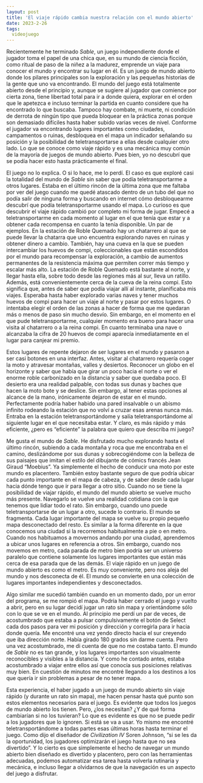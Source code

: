 ```yaml
---
layout: post
title: 'El viaje rápido cambia nuestra relación con el mundo abierto'
date: 2023-2-26
tags:
  videojuego
---
```

Recientemente he terminado *Sable*, un juego independiente donde el jugador toma el papel de una chica que, en su mundo de ciencia ficción, como ritual de paso de la niñez a la madurez, emprende un viaje para conocer el mundo y encontrar su lugar en él. Es un juego de mundo abierto donde los pilares principales son la exploración y las pequeñas historias de la gente que uno va encontrando. El mundo del juego está totalmente abierto desde el principio y, aunque se sugiere al jugador que comience por cierta zona, tiene libertad total para ir a donde quiera, explorar en el orden que le apetezca e incluso terminar la partida en cuanto considere que ha encontrado lo que buscaba. Tampoco hay combate, ni muerte, ni condición de derrota de ningún tipo que pueda bloquear en la práctica zonas porque son demasiado difíciles hasta haber subido varias veces de nivel. Conforme el jugador va encontrando lugares importantes como ciudades, campamentos o ruinas, desbloquea en el mapa un indicador señalando su posición y la posibilidad de teletransportarse a ellas desde cualquier otro lado. Lo que se conoce como viaje rápido y es una mecánica muy común de la mayoría de juegos de mundo abierto. Pues bien, yo no descubrí que se podía hacer esto hasta prácticamente el final.

El juego no lo explica. O si lo hace, me lo perdí. El caso es que exploré casi la totalidad del mundo de *Sable* sin saber que podía teletransportarme a otros lugares. Estaba en el último rincón de la última zona que me faltaba por ver del juego cuando me quedé atascado dentro de un tubo del que no podía salir de ninguna forma y buscando en internet cómo desbloquearme descubrí que podía teletransportarme usando el mapa. Lo curioso es que descubrir el viaje rápido cambió por completo mi forma de jugar. Empecé a teletransportarme en cada momento al lugar en el que tenía que estar y a obtener cada recompensa en cuanto la tenía disponible. Un par de ejemplos. En la estación de Roble Quemado hay un chatarrero al que se puede llevar la chatarra que uno encuentra explorando naves en ruinas y obtener dinero a cambio. También, hay una cueva en la que se pueden intercambiar los huevos de compi, coleccionables que están escondidos por el mundo para recompensar la exploración, a cambio de aumentos permanentes de la resistencia máxima que permiten correr más tiempo y escalar más alto. La estación de Roble Quemado está bastante al norte, y llegar hasta ella, sobre todo desde las regiones más al sur, lleva un ratillo. Además, está convenientemente cerca de la cueva de la reina compi. Esto significa que, antes de saber que podía viajar allí al instante, planificaba mis viajes. Esperaba hasta haber explorado varias naves y tener muchos huevos de compi para hacer un viaje al norte y pasar por estos lugares. O intentaba elegir el orden de las zonas a hacer de forma que me quedaran más o menos de paso sin mucho desvío. Sin embargo, en el momento en el que pude teletransportarme, cualquier momento era bueno para hacer una visita al chatarrero o a la reina compi. En cuanto terminaba una nave o alcanzaba la cifra de 20 huevos de compi aparecía inmediatamente en el lugar para canjear mi premio.

Estos lugares de repente dejaron de ser lugares en el mundo y pasaron a ser casi botones en una interfaz. Antes, visitar al chatarrero requería coger la moto y atravesar montañas, valles y desiertos. Reconocer un globo en el horizonte y saber que había que girar un poco hacia el norte o ver el enorme roble carbonizado en la distancia y saber que quedaba poco. El desierto era una realidad palpable, con todas sus dunas y baches que hacen la moto bote y se deslice. Sin embargo, al tener estas opciones al alcance de la mano, irónicamente dejaron de estar en el mundo. Perfectamente podría haber habido una pared insalvable o un abismo infinito rodeando la estación que no volví a cruzar esas arenas nunca más. Entraba en la estación teletransportándome y salía teletransportándome al siguiente lugar en el que necesitaba estar. Y claro, es más rápido y más eficiente, ¿pero es “eficiente” la palabra que quiero que describa mi juego?

Me gusta el mundo de *Sable*. He disfrutado mucho explorando hasta el último rincón, subiendo a cada montaña y roca que me encontraba en el camino, deslizándome por sus dunas y sobrecogiéndome con la belleza de sus paisajes que imitan el estilo del dibujante de cómics francés Jean Giraud “Moebius”. Ya simplemente el hecho de conducir una moto por este mundo es placentero. También estoy bastante seguro de que podría ubicar cada punto importante en el mapa de cabeza, y de saber desde cada lugar hacia dónde tengo que ir para llegar a otro sitio. Cuando no se tiene la posibilidad de viajar rápido, el mundo del mundo abierto se vuelve mucho más presente. Navegarlo se vuelve una realidad cotidiana con la que tenemos que lidiar todo el rato. Sin embargo, cuando uno puede teletransportarse de un lugar a otro, sucede lo contrario. El mundo se fragmenta. Cada lugar importante del mapa se vuelve su propio pequeño mapa desconectado del resto. Es similar a la forma diferente en la que conocemos una ciudad si la recorremos habitualmente a pie o en metro. Cuando nos habituamos a movernos andando por una ciudad, aprendemos a ubicar unos lugares en referencia a otros. Sin embargo, cuando nos movemos en metro, cada parada de metro bien podría ser un universo paralelo que contiene solamente los lugares importantes que están más cerca de esa parada que de las demás. El viaje rápido en un juego de mundo abierto es como el metro. Es muy conveniente, pero nos aleja del mundo y nos desconecta de él. El mundo se convierte en una colección de lugares importantes independientes y desconectados.

Algo similar me sucedió también cuando en un momento dado, por un error del programa, se me rompió el mapa. Podría haber cerrado el juego y vuelto a abrir, pero en su lugar decidí jugar un rato sin mapa y orientándome sólo con lo que se ve en el mundo. Al principio me perdí un par de veces, de acostumbrado que estaba a pulsar compulsivamente el botón de Select cada dos pasos para ver mi posición y dirección y corregirla para ir hacia donde quería. Me encontré una vez yendo directo hacia el sur creyendo que iba dirección norte. Había girado 180 grados sin darme cuenta. Pero una vez acostumbrado, me di cuenta de que no me costaba tanto. El mundo de *Sable* no es tan grande, y los lugares importantes son visualmente reconocibles y visibles a la distancia. Y como he contado antes, estaba acostumbrado a viajar entre ellos así que conocía sus posiciones relativas muy bien. En cuestión de minutos me encontré llegando a los destinos a los que quería ir sin problemas a pesar de no tener mapa.

Esta experiencia, el haber jugado a un juego de mundo abierto sin viaje rápido (y durante un rato sin mapa), me hacen pensar hasta qué punto son estos elementos necesarios para el juego. Es evidente que todos los juegos de mundo abierto los tienen. Pero, ¿los necesitan? ¿Y de qué forma cambiarían si no los tuvieran? Lo que es evidente es que no se puede pedir a los jugadores que lo ignoren. Si está se va a usar. Yo mismo me encontré teletransportándome a todas partes esas últimas horas hasta terminar el juego. Como dijo el diseñador de *Civilization IV* Soren Johnson, “si se les da la oportunidad, los jugadores optimizarán el juego hasta que no sea divertido”. Y lo cierto es que simplemente el hecho de navegar un mundo abierto bien diseñado es divertido y placentero, pero con las herramientas adecuadas, podemos automatizar esa tarea hasta volverla rutinaria y mecánica, e incluso llegar a olvidarnos de que la navegación es un aspecto del juego a disfrutar.
